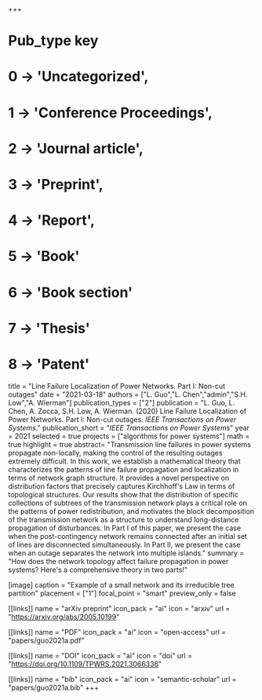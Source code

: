 +++
# Pub_type key
# 0 -> 'Uncategorized',
# 1 -> 'Conference Proceedings',
# 2 -> 'Journal article',
# 3 -> 'Preprint',
# 4 -> 'Report',
# 5 -> 'Book'
# 6 -> 'Book section'
# 7 -> 'Thesis'
# 8 -> 'Patent'

title = "Line Failure Localization of Power Networks. Part I: Non-cut outages"
date = "2021-03-18"
authors = ["L. Guo","L. Chen","admin","S.H. Low","A. Wierman"]
publication_types = ["2"]
publication = "L. Guo, L. Chen, A. Zocca, S.H. Low, A. Wierman. (2020) Line Failure Localization of Power Networks. Part I: Non-cut outages. _IEEE Transactions on Power Systems_."
publication_short = "_IEEE Transactions on Power Systems_"
year = 2021
selected = true
projects = ["algorithms for power systems"]
math = true
highlight = true
abstract= "Transmission line failures in power systems propagate non-locally, making the control of the resulting outages extremely difficult. In this work, we establish a mathematical theory that characterizes the patterns of line failure propagation and localization in terms of network graph structure. It provides a novel perspective on distribution factors that precisely captures Kirchhoff's Law in terms of topological structures. Our results show that the distribution of specific collections of subtrees of the transmission network plays a critical role on the patterns of power redistribution, and motivates the block decomposition of the transmission network as a structure to understand long-distance propagation of disturbances. In Part I of this paper, we present the case when the post-contingency network remains connected after an initial set of lines are disconnected simultaneously. In Part II, we present the case when an outage separates the network into multiple islands."
summary = "How does the network topology affect failure propagation in power systems? Here's a comprehensive theory in two parts!"

[image]
  caption = "Example of a small network and its irreducible tree partition"
  placement = ["1"]
  focal_point = "smart"
  preview_only = false

[[links]]
  name = "arXiv preprint"
  icon_pack = "ai"
  icon = "arxiv"
  url = "https://arxiv.org/abs/2005.10199"

[[links]]
  name = "PDF"
  icon_pack = "ai"
  icon = "open-access"
  url = "papers/guo2021a.pdf"

[[links]]
  name = "DOI"
  icon_pack = "ai"
  icon = "doi"
  url = "https://doi.org/10.1109/TPWRS.2021.3066336"

[[links]]
  name = "bib"
  icon_pack = "ai"
  icon = "semantic-scholar"
  url = "papers/guo2021a.bib"
+++
